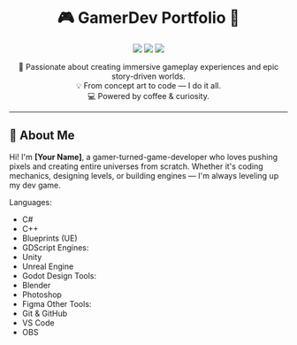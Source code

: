 <!-- Banner -->
<h1 align="center">
  🎮 GamerDev Portfolio 🚀
</h1>

<p align="center">
  <img src="https://img.shields.io/badge/Game%20Dev-Unreal%20Engine-blueviolet?style=for-the-badge&logo=unrealengine&logoColor=white"/>
  <img src="https://img.shields.io/badge/Unity-Game%20Development-black?style=for-the-badge&logo=unity&logoColor=white"/>
  <img src="https://img.shields.io/badge/Level-Up-Always%20Grinding-red?style=for-the-badge"/>
</p>

<p align="center">
  🎯 Passionate about creating immersive gameplay experiences and epic story-driven worlds.<br/>
  💡 From concept art to code — I do it all.<br/>
  💻 Powered by coffee & curiosity.
</p>

---

## 🧠 About Me

Hi! I'm **[Your Name]**, a gamer-turned-game-developer who loves pushing pixels and creating entire universes from scratch. Whether it's coding mechanics, designing levels, or building engines — I'm always leveling up my dev game.

Languages:
  - C#
  - C++
  - Blueprints (UE)
  - GDScript
Engines:
  - Unity
  - Unreal Engine
  - Godot
Design Tools:
  - Blender
  - Photoshop
  - Figma
Other Tools:
  - Git & GitHub
  - VS Code
  - OBS
